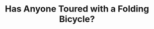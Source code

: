 ---
layout: community
category: community
title: "Has Anyone Toured with a Folding Bicycle?"
description: "Has anyone travelled with a foldie? Most had mTB or roadie. Any experience to share on pros and cons. Can folding bike ever make it?  We cycle tour with Bike Friday folding bikes. Find them fabulous. "
isTopLevel: false
isSingleLevel: false
isArticle: false
datePublished: 2022-07-17 08:25:00 +0300
dateModified: 2022-07-17 08:25:00 +0300
published: false
---